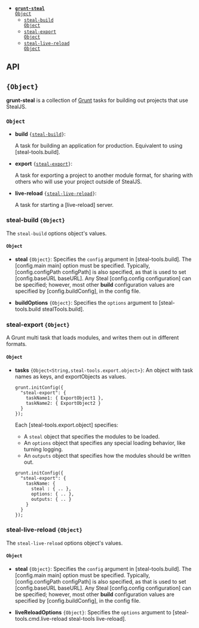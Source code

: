 
- <code>[__grunt-steal__ Object](#grunt-steal-object)</code>
  - <code>[steal-build Object](#steal-build-object)</code>
  - <code>[steal-export Object](#steal-export-object)</code>
  - <code>[steal-live-reload Object](#steal-live-reload-object)</code>

## API

##  `{Object}`

 
**grunt-steal** is a collection of [Grunt](http://gruntjs.com/) tasks for building out projects that use StealJS.




### <code>Object</code>

- __build__ <code>{[steal-build](#steal-build-object)}</code>:
  
  
  A task for building an application for production. Equivalent to using [steal-tools.build].
  
- __export__ <code>{[steal-export](#steal-export-object)}</code>:
  
  
  A task for exporting a project to another module format, for sharing with others who will use your project outside of StealJS.
  
- __live-reload__ <code>{[steal-live-reload](#steal-live-reload-object)}</code>:
  
  
  A task for starting a [live-reload] server.
  
### steal-build `{Object}`


The `steal-build` options object's values.



#### <code>Object</code>

- __steal__ <code>{Object}</code>:
  Specifies the `config` argument in
  [steal-tools.build]. The [config.main main] option must be specified. Typically,
  [config.configPath configPath] is also specified, as that is used to set 
  [config.baseURL baseURL].  Any Steal [config.config configuration] can be specified; however,
  most other __build__ configuration values are specified
  by [config.buildConfig], in the config file.
  
- __buildOptions__ <code>{Object}</code>:
  Specifies the `options` argument 
  to [steal-tools.build stealTools.build].
  
  
### steal-export `{Object}`


A Grunt multi task that loads modules, and writes them out in different formats.



#### <code>Object</code>

- __tasks__ <code>{Object\<String,steal-tools.export.object\>}</code>:
  An object with task names as keys,
  and exportObjects as values.
  
  ```
  grunt.initConfig({
    "steal-export": {
      taskName1: { ExportObject1 },
      taskName2: { ExportObject2 }
    }
  });
  ```
  
  Each [steal-tools.export.object] specifies:
  
   - A `steal` object that specifies the modules to be loaded.
   - An `options` object that specifies any special loading behavior, like turning logging.
   - An `outputs` object that specifies how the modules should be written out.
   
  ```
  grunt.initConfig({
    "steal-export": {
      taskName: {
        steal : { .. },
        options: { .. },
        outputs: { .. }
      }
    }
  });
  ```
  
  
### steal-live-reload `{Object}`


The `steal-live-reload` options object's values.



#### <code>Object</code>

- __steal__ <code>{Object}</code>:
  Specifies the `config` argument in
  [steal-tools.build]. The [config.main main] option must be specified. Typically,
  [config.configPath configPath] is also specified, as that is used to set
  [config.baseURL baseURL].  Any Steal [config.config configuration] can be specified; however,
  most other __build__ configuration values are specified
  by [config.buildConfig], in the config file.
  
- __liveReloadOptions__ <code>{Object}</code>:
  Specifies the `options` argument
  to [steal-tools.cmd.live-reload steal-tools live-reload].
  
